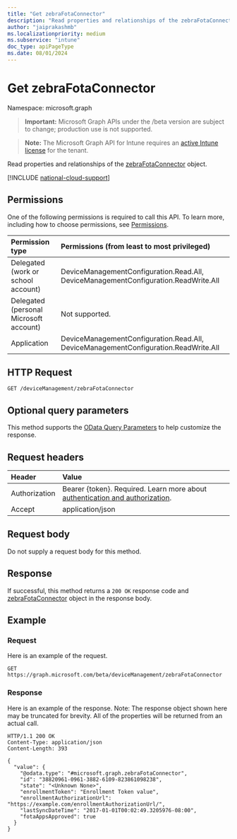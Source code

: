 ```yaml
---
title: "Get zebraFotaConnector"
description: "Read properties and relationships of the zebraFotaConnector object."
author: "jaiprakashmb"
ms.localizationpriority: medium
ms.subservice: "intune"
doc_type: apiPageType
ms.date: 08/01/2024
---
```


# Get zebraFotaConnector

Namespace: microsoft.graph

> **Important:** Microsoft Graph APIs under the /beta version are subject to change; production use is not supported.

> **Note:** The Microsoft Graph API for Intune requires an [active Intune license](https://go.microsoft.com/fwlink/?linkid=839381) for the tenant.

Read properties and relationships of the [zebraFotaConnector](../resources/intune-androidfotaservice-zebrafotaconnector.md) object.

[!INCLUDE [national-cloud-support](../../includes/all-clouds.md)]

## Permissions
One of the following permissions is required to call this API. To learn more, including how to choose permissions, see [Permissions](/graph/permissions-reference).

|Permission type|Permissions (from least to most privileged)|
|:---|:---|
|Delegated (work or school account)|DeviceManagementConfiguration.Read.All, DeviceManagementConfiguration.ReadWrite.All|
|Delegated (personal Microsoft account)|Not supported.|
|Application|DeviceManagementConfiguration.Read.All, DeviceManagementConfiguration.ReadWrite.All|

## HTTP Request
<!-- {
  "blockType": "ignored"
}
-->
``` http
GET /deviceManagement/zebraFotaConnector
```

## Optional query parameters
This method supports the [OData Query Parameters](/graph/query-parameters) to help customize the response.

## Request headers
|Header|Value|
|:---|:---|
|Authorization|Bearer {token}. Required. Learn more about [authentication and authorization](/graph/auth/auth-concepts).|
|Accept|application/json|

## Request body
Do not supply a request body for this method.

## Response
If successful, this method returns a `200 OK` response code and [zebraFotaConnector](../resources/intune-androidfotaservice-zebrafotaconnector.md) object in the response body.

## Example

### Request
Here is an example of the request.
``` http
GET https://graph.microsoft.com/beta/deviceManagement/zebraFotaConnector
```

### Response
Here is an example of the response. Note: The response object shown here may be truncated for brevity. All of the properties will be returned from an actual call.
``` http
HTTP/1.1 200 OK
Content-Type: application/json
Content-Length: 393

{
  "value": {
    "@odata.type": "#microsoft.graph.zebraFotaConnector",
    "id": "38820961-0961-3882-6109-823861098238",
    "state": "<Unknown None>",
    "enrollmentToken": "Enrollment Token value",
    "enrollmentAuthorizationUrl": "https://example.com/enrollmentAuthorizationUrl/",
    "lastSyncDateTime": "2017-01-01T00:02:49.3205976-08:00",
    "fotaAppsApproved": true
  }
}
```
